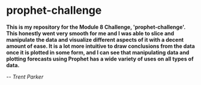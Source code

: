 # prophet-challenge

**This is my repository for the Module 8 Challenge, 'prophet-challenge'. This honestly went very smooth for me and I was able to slice and manipulate the data and visualize different aspects of it with a decent amount of ease. It is a lot more intuitive to draw conclusions from the data once it is plotted in some form, and I can see that manipulating data and plotting forecasts using Prophet has a wide variety of uses on all types of data.**

*-- Trent Parker*
